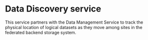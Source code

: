 # Data Discovery service
This service partners with the Data Management Service to track the
physical location of logical datasets as they move among sites in
the federated backend storage system.
